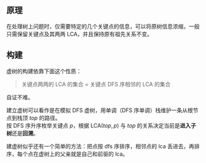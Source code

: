 ## 原理

在处理树上问题时，仅需要特定的几个关键点的信息，可以将原树信息浓缩，一般只需保留关键点及其两两 LCA，并且保持原有祖先关系不变。

## 构建

虚树的构建依靠下面这个性质：

> 关键点两两的 LCA 的集合 = 关键点 DFS 序相邻的 LCA 的集合

自证不难。

建立虚树可以看作是在模拟 DFS 虚树，用单调（DFS 序单调）栈维护一条从根节点到栈顶 $top$ 的路径。  
按 DFS 序升序枚举关键点 $p$，根据 $\mathrm{LCA}(top, p)$ 与 $top$ 的关系决定当前是**进入子树**还是**回溯**。

建虚树似乎还有一个简单的方法：把点按 dfs 序排序，相邻点的 lca 丢进去，再排序，每个点在虚树上的父亲就是自己和前驱的 lca。